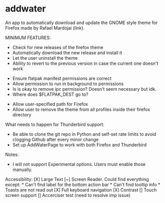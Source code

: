 # addwater

An app to automatically download and update the GNOME style theme for Firefox made by Rafael Mardojai (link).

MINIMUM FEATURES:
* Check for new releases of the firefox theme
* Automatically download the new release and install it
* Let the user uninstall the theme
* Ability to revert to the previous version in case the current one doesn't work

<!-- TODO Configure flatpak manifest properly -->
* Ensure flatpak manifest permissions are correct
* Allow permission to run in background to permissions
* Is is okay to remove ipc permission? Doesn't seem necessary but idk.
* Where does $FLATPAK_DEST go to?

<!-- TODO build preferences window for advanced users -->
* Allow user-specified path for Firefox
* Allow user to remove the theme from all profiles inside their firefox directory

<!-- TODO write .desktop file -->
<!-- TODO Write docstrings for the classes and methods -->
<!-- TODO Write unit tests for the majority of the app, especially critical sections where data loss may occur -->
<!-- TODO consider pylint -->
<!-- TODO format all code -->

<!-- TODO make help page -->


What needs to happen for Thunderbird support:
* Be able to clone the git repo in Python and self-set rate limits to avoid clogging Github after every minor change
* Set up AddWaterPage to work with both Firefox and Thunderbird

Notes:
* I will not support Experimental options. Users must enable those manually.

Accessibility:
[X] Large Text
[~] Screen Reader.
    Could find everything except:
    * Can't find label for the bottom action bar
    * Can't find tooltip info
    * Toasts are not read out
[X] Full keyboard navigation
[X] Contrast
[] Touch screen support
[] Accerciser test (need to resolve imp issue)
